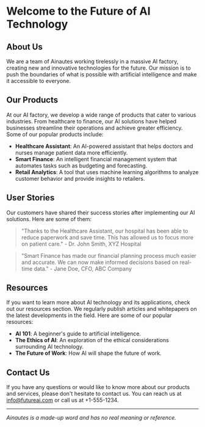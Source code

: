 <!--font:Cabin-->

# Welcome to the Future of AI Technology

## About Us
We are a team of Ainautes working tirelessly in a massive AI factory, creating new and innovative technologies for the future. Our mission is to push the boundaries of what is possible with artificial intelligence and make it accessible to everyone.

## Our Products
At our AI factory, we develop a wide range of products that cater to various industries. From healthcare to finance, our AI solutions have helped businesses streamline their operations and achieve greater efficiency. Some of our popular products include:

- **Healthcare Assistant**: An AI-powered assistant that helps doctors and nurses manage patient data more efficiently.
- **Smart Finance**: An intelligent financial management system that automates tasks such as budgeting and forecasting.
- **Retail Analytics**: A tool that uses machine learning algorithms to analyze customer behavior and provide insights to retailers.

## User Stories
Our customers have shared their success stories after implementing our AI solutions. Here are some of them:

> "Thanks to the Healthcare Assistant, our hospital has been able to reduce paperwork and save time. This has allowed us to focus more on patient care." - Dr. John Smith, XYZ Hospital

> "Smart Finance has made our financial planning process much easier and accurate. We can now make informed decisions based on real-time data." - Jane Doe, CFO, ABC Company

## Resources
If you want to learn more about AI technology and its applications, check out our resources section. We regularly publish articles and whitepapers on the latest developments in the field. Here are some of our popular resources:

- **AI 101**: A beginner's guide to artificial intelligence.
- **The Ethics of AI**: An exploration of the ethical considerations surrounding AI technology.
- **The Future of Work**: How AI will shape the future of work.

## Contact Us
If you have any questions or would like to know more about our products and services, please don't hesitate to contact us. You can reach us at info@futureai.com or call us at +1-555-1234.

---
*Ainautes is a made-up word and has no real meaning or reference.*

<!--

Write me content for website with wallpaper which alt text is:

"A team of Ainautes working tirelessly in a massive AI factory, creating new and innovative technologies for the future."

The name/title of the page should not be 1:1 copy of the alt text but rather a real content of the website which is using this wallpaper.

- Use markdown format 
- Start with heading
- Heading should be short and concise
- The content should look like a real website 
- The website should not be about the wallpaper, wallpaper is just a related background
- Heading should be contain work "wallpaper" or "background"
- Include real sections like references, contact, user stories, etc. use things relevant to the page purpose.
- Feel free to use structure like headings, bullets, numbering, blockquotes, paragraphs, horizontal lines, etc.
- You can use formatting like bold or _italic_
- You can include UTF-8 emojis
- Links should be only #hash anchors (and you can refer to the document itself)
- Do not include images


---


# Welcome to the Future of AI Technology

## About Us
We are a team of Ainautes working tirelessly in a massive AI factory, creating new and innovative technologies for the future. Our mission is to push the boundaries of what is possible with artificial intelligence and make it accessible to everyone.

## Our Products
At our AI factory, we develop a wide range of products that cater to various industries. From healthcare to finance, our AI solutions have helped businesses streamline their operations and achieve greater efficiency. Some of our popular products include:

- **Healthcare Assistant**: An AI-powered assistant that helps doctors and nurses manage patient data more efficiently.
- **Smart Finance**: An intelligent financial management system that automates tasks such as budgeting and forecasting.
- **Retail Analytics**: A tool that uses machine learning algorithms to analyze customer behavior and provide insights to retailers.

## User Stories
Our customers have shared their success stories after implementing our AI solutions. Here are some of them:

> "Thanks to the Healthcare Assistant, our hospital has been able to reduce paperwork and save time. This has allowed us to focus more on patient care." - Dr. John Smith, XYZ Hospital

> "Smart Finance has made our financial planning process much easier and accurate. We can now make informed decisions based on real-time data." - Jane Doe, CFO, ABC Company

## Resources
If you want to learn more about AI technology and its applications, check out our resources section. We regularly publish articles and whitepapers on the latest developments in the field. Here are some of our popular resources:

- **AI 101**: A beginner's guide to artificial intelligence.
- **The Ethics of AI**: An exploration of the ethical considerations surrounding AI technology.
- **The Future of Work**: How AI will shape the future of work.

## Contact Us
If you have any questions or would like to know more about our products and services, please don't hesitate to contact us. You can reach us at info@futureai.com or call us at +1-555-1234.

---
*Ainautes is a made-up word and has no real meaning or reference.*

-->
